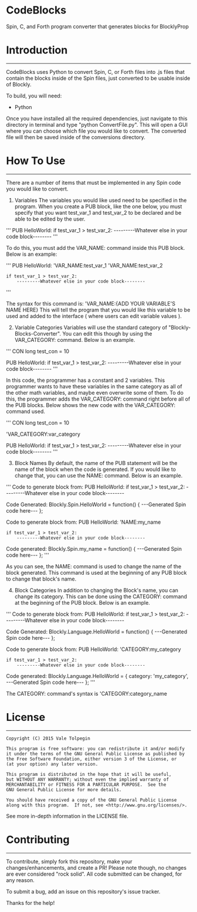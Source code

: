 # CodeBlocks
Spin, C, and Forth program converter that generates blocks for BlocklyProp

# Introduction
----------------

CodeBlocks uses Python to convert Spin, C, or Forth files into .js files that contain the blocks inside of the Spin files, just converted to be usable inside of Blockly.

To build, you will need:
- Python

Once you have installed all the required dependencies, just navigate to this directory in terminal and type "python ConvertFile.py". This will open a GUI where you can choose which file you would like to convert. The converted file will then be saved inside of the conversions directory.

# How To Use
----------------

There are a number of items that must be implemented in any Spin code you would like to convert.

1. Variables
The variables you would like used need to be specified in the program. When you create a PUB block, like the one below, you must specify that you want test_var_1 and test_var_2 to be declared and be able to be edited by the user.

'''
PUB HelloWorld:
    if test_var_1 > test_var_2:
        ---------Whatever else in your code block--------
'''

To do this, you must add the VAR_NAME: command inside this PUB block. Below is an example:

'''
PUB HelloWorld:
    'VAR_NAME:test_var_1
    'VAR_NAME:test_var_2

    if test_var_1 > test_var_2:
        ---------Whatever else in your code block--------
'''

The syntax for this command is: 'VAR_NAME:{ADD YOUR VARIABLE'S NAME HERE}
This will tell the program that you would like this variable to be used and added to the interface ( where users can edit variable values ).

2. Variable Categories
Variables will use the standard category of "Blockly-Blocks-Converter". You can edit this though by using the VAR_CATEGORY: command. Below is an example.

'''
CON
    long test_con = 10

PUB HelloWorld:
    if test_var_1 > test_var_2:
        ---------Whatever else in your code block--------
'''

In this code, the programmer has a constant and 2 variables. This programmer wants to have these variables in the same category as all of the other math variables, and maybe even overwrite some of them. To do this, the programmer adds the VAR_CATEGORY: command right before all of the PUB blocks. Below shows the new code with the VAR_CATEGORY: command used.

'''
CON
    long test_con = 10

'VAR_CATEGORY:var_category

PUB HelloWorld:
    if test_var_1 > test_var_2:
        ---------Whatever else in your code block--------
'''

3. Block Names
By default, the name of the PUB statement will be the name of the block when the code is generated. If you would like to change that, you can use the NAME: command. Below is an example.

'''
Code to generate block from:
PUB HelloWorld:
    if test_var_1 > test_var_2:
        ---------Whatever else in your code block--------

Code Generated:
Blockly.Spin.HelloWorld = function() {
    ---Generated Spin code here---
};

Code to generate block from:
PUB HelloWorld:
    'NAME:my_name
    
    if test_var_1 > test_var_2:
        ---------Whatever else in your code block--------

Code generated:
Blockly.Spin.my_name = function() {
    ---Generated Spin code here---
};
'''

As you can see, the NAME: command is used to change the name of the block generated. This command is used at the beginning of any PUB block to change that block's name.

4. Block Categories
In addition to changing the Block's name, you can change its category. This can be done using the CATEGORY: command at the beginning of the PUB block. Below is an example.

'''
Code to generate block from:
PUB HelloWorld:
    if test_var_1 > test_var_2:
    ---------Whatever else in your code block--------

Code Generated:
Blockly.Language.HelloWorld = function() {
    ---Generated Spin code here---
};

Code to generate block from:
PUB HelloWorld:
    'CATEGORY:my_category

    if test_var_1 > test_var_2:
        ---------Whatever else in your code block--------

Code generated:
Blockly.Language.HelloWorld = {
    category: 'my_category',
    ---Generated Spin code here---
};
'''

The CATEGORY: command's syntax is 'CATEGORY:category_name

# License
----------------

    Copyright (C) 2015 Vale Tolpegin

    This program is free software: you can redistribute it and/or modify
    it under the terms of the GNU General Public License as published by
    the Free Software Foundation, either version 3 of the License, or
    (at your option) any later version.

    This program is distributed in the hope that it will be useful,
    but WITHOUT ANY WARRANTY; without even the implied warranty of
    MERCHANTABILITY or FITNESS FOR A PARTICULAR PURPOSE.  See the
    GNU General Public License for more details.

    You should have received a copy of the GNU General Public License
    along with this program.  If not, see <http://www.gnu.org/licenses/>.

See more in-depth information in the LICENSE file.

# Contributing
----------------

To contribute, simply fork this repository, make your changes/enhancements, and create a PR! Please note though, no changes are ever considered "rock solid". All code submitted can be changed, for any reason.

To submit a bug, add an issue on this repository's issue tracker.

Thanks for the help!

